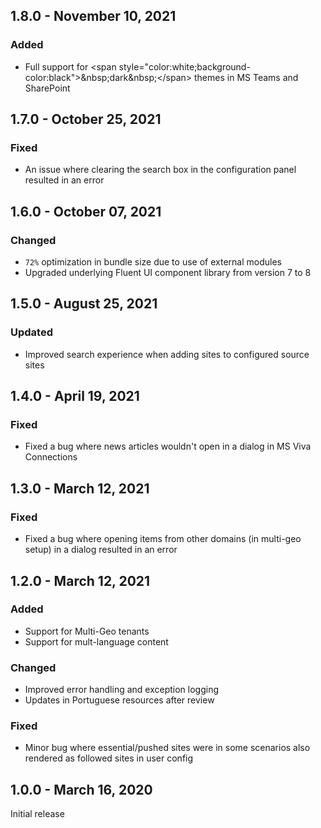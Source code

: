 ## 1.8.0 - November 10, 2021

### Added
- Full support for &lt;span style&#x3D;&quot;color:white;background-color:black&quot;&gt;&amp;nbsp;dark&amp;nbsp;&lt;/span&gt; themes in MS Teams and SharePoint

## 1.7.0 - October 25, 2021

### Fixed
- An issue where clearing the search box in the configuration panel resulted in an error

## 1.6.0 - October 07, 2021

### Changed
- `72%` optimization in bundle size due to use of external modules
- Upgraded underlying Fluent UI component library from version 7 to 8

## 1.5.0 - August 25, 2021

### Updated
- Improved search experience when adding sites to configured source sites

## 1.4.0 - April 19, 2021

### Fixed
- Fixed a bug where news articles wouldn&#x27;t open in a dialog in MS Viva Connections

## 1.3.0 - March 12, 2021

### Fixed
- Fixed a bug where opening items from other domains (in multi-geo setup) in a dialog resulted in an error

## 1.2.0 - March 12, 2021

### Added
- Support for Multi-Geo tenants
- Support for mult-language content

### Changed
- Improved error handling and exception logging
- Updates in Portuguese resources after review

### Fixed
- Minor bug where essential/pushed sites were in some scenarios also rendered as followed sites in user config

## 1.0.0 - March 16, 2020
Initial release